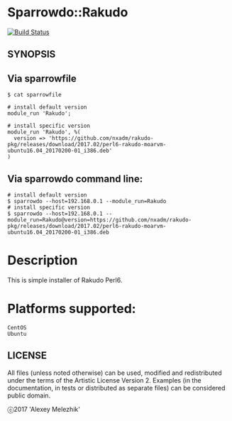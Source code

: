 # Sparrowdo::Rakudo

[![Build Status](https://travis-ci.org/melezhik/perl6-sparrowdo-rakudo.svg?branch=master)](https://travis-ci.org/melezhik/perl6-sparrowdo-rakudo)

## SYNOPSIS

## Via sparrowfile

```
$ cat sparrowfile

# install default version
module_run 'Rakudo'; 

# install specific version
module_run 'Rakudo', %(
  version => 'https://github.com/nxadm/rakudo-pkg/releases/download/2017.02/perl6-rakudo-moarvm-ubuntu16.04_20170200-01_i386.deb'
)
```

## Via sparrowdo command line:

```
# install default version  
$ sparrowdo --host=192.168.0.1 --module_run=Rakudo 
# install specific version
$ sparrowdo --host=192.168.0.1 --module_run=Rakudo@version=https://github.com/nxadm/rakudo-pkg/releases/download/2017.02/perl6-rakudo-moarvm-ubuntu16.04_20170200-01_i386.deb

```

# Description

This is simple installer of Rakudo Perl6.

# Platforms supported:

    CentOS
    Ubuntu


## LICENSE

All files (unless noted otherwise) can be used, modified and redistributed
under the terms of the Artistic License Version 2. Examples (in the
documentation, in tests or distributed as separate files) can be considered
public domain.

ⓒ2017 'Alexey Melezhik'

